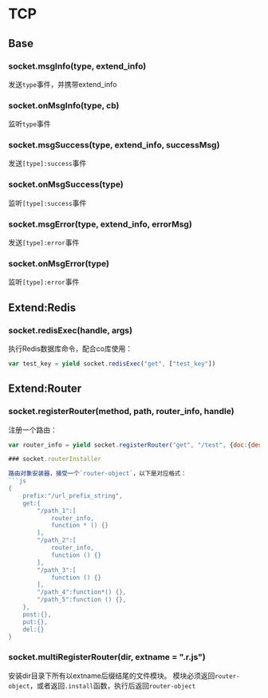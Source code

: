 # TCP

## Base

### socket.msgInfo(type, extend_info)

发送`type`事件，并携带extend_info

### socket.onMsgInfo(type, cb)

监听`type`事件


### socket.msgSuccess(type, extend_info, successMsg)

发送`[type]:success`事件

### socket.onMsgSuccess(type)

监听`[type]:success`事件

### socket.msgError(type, extend_info, errorMsg)

发送`[type]:error`事件

### socket.onMsgError(type)

监听`[type]:error`事件

## Extend:Redis

### socket.redisExec(handle, args)

执行Redis数据库命令，配合co库使用：
```js
var test_key = yield socket.redisExec("get", ["test_key"])
```

## Extend:Router

### socket.registerRouter(method, path, router_info, handle)

注册一个路由：
```js
var router_info = yield socket.registerRouter("get", "/test", {doc:{des:"测试"}}, handle)

### socket.routerInstaller

路由对象安装器，接受一个`router-object`，以下是对应格式：
```js
{
	prefix:"/url_prefix_string",
	get:{
		"/path_1":[
			router_info,
			function * () {}
		],
		"/path_2":[
			router_info,
			function () {}
		],
		"/path_3":[
			function () {}
		],
		"/path_4":function*() {},
		"/path_5":function () {},
	},
	post:{},
	put:{},
	del:{}
}
```

### socket.multiRegisterRouter(dir, extname = ".r.js")

安装dir目录下所有以extname后缀结尾的文件模块。
模块必须返回`router-object`，或者返回`.install`函数，执行后返回`router-object`